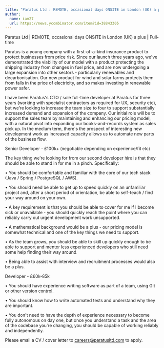 ```yaml
---
title: "Paratus Ltd : REMOTE, occasional days ONSITE in London (UK) a plus"
author:
  name: iam27
  url: https://news.ycombinator.com/item?id=38843305
---
```

Paratus Ltd | REMOTE, occasional days ONSITE in London (UK) a plus | Full-time

Paratus is a young company with a first-of-a-kind insurance product to protect businesses from price risk. Since our launch three years ago, we&#x27;ve demonstrated the viability of our model with a product protecting the shipping industry from changes in fuel price, and are now undergoing a large expansion into other sectors - particularly renewables and decarbonisation. Our new product for wind and solar farms protects them from falls in the price of electricity, and so makes investing in renewable power safer.

I have been Paratus&#x27;s CTO &#x2F; sole full-time developer at Paratus for three years (working with specialist contractors as required for UX, security etc), but we&#x27;re looking to increase the team size to four to support substantially increased demand and expansion of the company. Our initial role will be to support the sales team by maintaining and enhancing our pricing model, with a natural pivot into expanding our books-and-records system as sales pick up. In the medium term, there&#x27;s the prospect of interesting new development work as increased capacity allows us to automate new parts of the business flow.

Senior Developer - £100k+ (negotiable depending on experience&#x2F;fit etc)

The key thing we&#x27;re looking for from our second developer hire is that they should be able to stand in for me in a pinch. Specifically:

• You should be comfortable and familiar with the core of our tech stack (Java &#x2F; Spring &#x2F; PostgreSQL &#x2F; AWS).

• You should need be able to get up to speed quickly on an unfamiliar project and, after a short period of orientation, be able to self-teach &#x2F; find your way around on your own.

• A key requirement is that you should be able to cover for me if I become sick or unavailable - you should quickly reach the point where you can reliably carry out urgent development work unsupported.

• A mathematical background would be a plus - our pricing model is somewhat technical and one of the key things we need to support.

• As the team grows, you should be able to skill up quickly enough to be able to support and mentor less experienced developers who still need some help finding their way around.

• Being able to assist with interview and recruitment processes would also be a plus.

Developer - £60k-85k

• You should have experience writing software as part of a team, using Git or other version control.

• You should know how to write automated tests and understand why they are important.

• You don&#x27;t need to have the depth of experience necessary to become fully autonomous on day one, but once you understand a task and the area of the codebase you&#x27;re changing, you should be capable of working reliably and independently.

Please email a CV &#x2F; cover letter to careers@paratusltd.com to apply.
